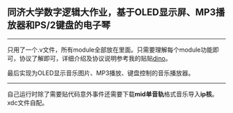 
## 同济大学数字逻辑大作业，基于OLED显示屏、MP3播放器和PS/2键盘的电子琴
---


只用了一个.v文件，所有module全部放在里面。只需要理解每个module功能即可，协议了解即可，详细介绍及协议说明参考我的贴贴[dino](https://github.com/DinoMax00/TJ-FPGA_MP3)。

最后实现为OLED显示音乐图片、MP3播放、键盘控制的音乐播放器。

---

自己运行时除了需要贴代码意外事件还需要下载**mid单音轨**格式音乐导入**ip核**。xdc文件自配。
